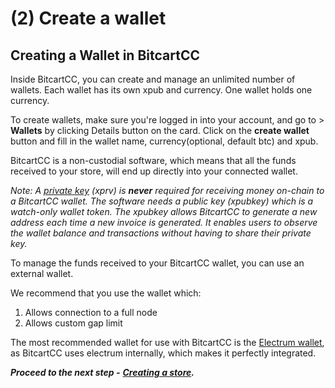 # \(2\) Create a wallet

## Creating a Wallet in BitcartCC <a id="creating-a-wallet-in-bitcartcc"></a>

Inside BitcartCC, you can create and manage an unlimited number of wallets. Each wallet has its own xpub and currency. One wallet holds one currency.

To create wallets, make sure you're logged in into your account, and go to &gt; **Wallets** by clicking Details button on the card. Click on the **create wallet** button and fill in the wallet name, currency\(optional, default btc\) and xpub.

BitcartCC is a non-custodial software, which means that all the funds received to your store, will end up directly into your connected wallet.

_Note: A_ [_private key_](https://en.bitcoin.it/wiki/Private_key) _\(xprv\) is **never** required for receiving money on-chain to a BitcartCC wallet. The software needs a public key \(xpubkey\) which is a watch-only wallet token. The xpubkey allows BitcartCC to generate a new address each time a new invoice is generated. It enables users to observe the wallet balance and transactions without having to share their private key._ 

To manage the funds received to your BitcartCC wallet, you can use an external wallet.  

We recommend that you use the wallet which:

1. Allows connection to a full node
2. Allows custom gap limit

The most recommended wallet for use with BitcartCC is the [Electrum wallet](https://electrum.org), as BitcartCC uses electrum internally, which makes it perfectly integrated.

_**Proceed to the next step -**_ [_**Creating a store**_](../createstore.md)_**.**_

